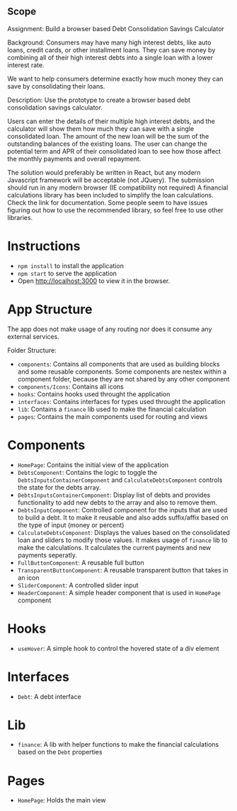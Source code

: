 ## Scope

Assignment: Build a browser based Debt Consolidation Savings Calculator

Background: Consumers may have many high interest debts, like auto loans, credit cards, or other installment loans. They can save money by combining all of their high interest debts into a single loan with a lower interest rate.

We want to help consumers determine exactly how much money they can save by consolidating their loans.

Description: Use the prototype to create a browser based debt consolidation savings calculator.

Users can enter the details of their multiple high interest debts, and the calculator will show them how much they can save with a single consolidated loan. The amount of the new loan will be the sum of the outstanding balances of the existing loans. The user can change the potential term and APR of their consolidated loan to see how those affect the monthly payments and overall repayment.

The solution would preferably be written in React, but any modern Javascript framework will be acceptable (not JQuery).
The submission should run in any modern browser (IE compatibility not required)
A financial calculations library has been included to simplify the loan calculations. Check the link for documentation. Some people seem to have issues figuring out how to use the recommended library, so feel free to use other libraries.

# Instructions

- `npm install` to install the application
- `npm start` to serve the application
- Open [http://localhost:3000](http://localhost:3000) to view it in the browser.

# App Structure

The app does not make usage of any routing nor does it consume any external services.

Folder Structure:

- `components`: Contains all components that are used as building blocks and some reusable components. Some components are nestex within a component folder, because they are not shared by any other component
- `components/Icons`: Contains all icons
- `hooks`: Contains hooks used throught the application
- `interfaces`: Contains interfaces for types used throught the application
- `lib`: Contains a `finance` lib used to make the financial calculation
- `pages`: Contains the main components used for routing and views

# Components

- `HomePage`: Contains the initial view of the application
- `DebtsComponent`: Contains the logic to toggle the `DebtsInputsContainerComponent` and `CalculateDebtsComponent` controls the state for the debts array.
- `DebtsInputsContainerComponent`: Display list of debts and provides functionality to add new debts to the array and also to remove them.
- `DebtsInputComponent`: Controlled component for the inputs that are used to build a debt. It to make it reusable and also adds suffix/affix based on the type of input (money or percent)
- `CalculateDebtsComponent`: Displays the values based on the consolidated loan and sliders to modify those values. It makes usage of `finance` lib to make the calculations. It calculates the current payments and new payments seperatly.
- `FullButtonComponent`: A reusable full button
- `TransparentButtonComponent`: A reusable transparent button that takes in an icon
- `SliderComponent`: A controlled slider input
- `HeaderComponent`: A simple header component that is used in `HomePage` component

# Hooks

- `useHover`: A simple hook to control the hovered state of a div element

# Interfaces

- `Debt`: A debt interface

# Lib

- `finance`: A lib with helper functions to make the financial calculations based on the `Debt` properties

# Pages

- `HomePage`: Holds the main view
